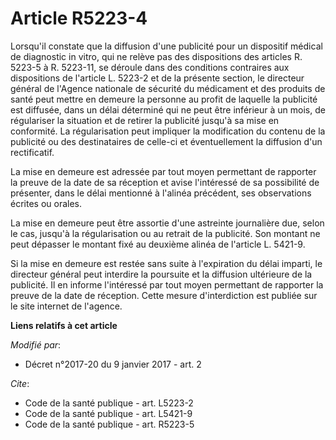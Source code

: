 # Article R5223-4

Lorsqu'il constate que la diffusion d'une publicité pour un dispositif médical de diagnostic in vitro, qui ne relève pas des
dispositions des articles R. 5223-5 à R. 5223-11, se déroule dans des conditions contraires aux dispositions de l'article L.
5223-2 et de la présente section, le directeur général de l'Agence nationale de sécurité du médicament et des produits de
santé peut mettre en demeure la personne au profit de laquelle la publicité est diffusée, dans un délai déterminé qui ne peut
être inférieur à un mois, de régulariser la situation et de retirer la publicité jusqu'à sa mise en conformité. La
régularisation peut impliquer la modification du contenu de la publicité ou des destinataires de celle-ci et éventuellement
la diffusion d'un rectificatif. 

La mise en demeure est adressée par tout moyen permettant de rapporter la preuve de la date de sa réception et avise
l'intéressé de sa possibilité de présenter, dans le délai mentionné à l'alinéa précédent, ses observations écrites ou
orales. 

La mise en demeure peut être assortie d'une astreinte journalière due, selon le cas, jusqu'à la régularisation ou au retrait
de la publicité. Son montant ne peut dépasser le montant fixé au deuxième alinéa de l'article L. 5421-9. 

Si la mise en demeure est restée sans suite à l'expiration du délai imparti, le directeur général peut interdire la poursuite
et la diffusion ultérieure de la publicité. Il en informe l'intéressé par tout moyen permettant de rapporter la preuve de la
date de réception. Cette mesure d'interdiction est publiée sur le site internet de l'agence.

**Liens relatifs à cet article**

_Modifié par_:

  - Décret n°2017-20 du 9 janvier 2017 - art. 2

_Cite_:

  - Code de la santé publique - art. L5223-2
  - Code de la santé publique - art. L5421-9
  - Code de la santé publique - art. R5223-5
